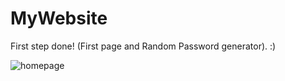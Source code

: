 # MyWebsite
First step done! (First page and Random Password generator). :)

 


![homepage](https://user-images.githubusercontent.com/101474322/165389709-b8dac70f-206a-40f7-949d-a7de7f1be1ee.png)
